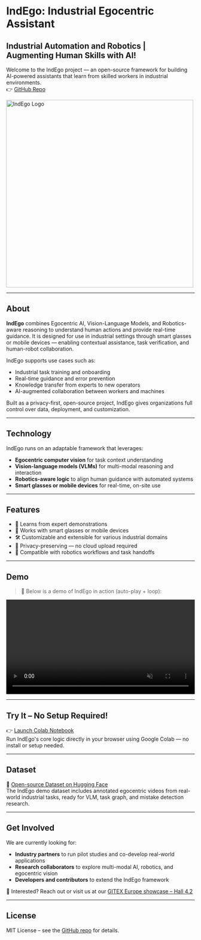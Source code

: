 # IndEgo: Industrial Egocentric Assistant

## Industrial Automation and Robotics | Augmenting Human Skills with AI!

Welcome to the IndEgo project — an open-source framework for building AI-powered assistants that learn from skilled workers in industrial environments.  
👉 [GitHub Repo](https://github.com/Vivek9Chavan/IndEgo)

<p align="left">
  <img src="https://github.com/user-attachments/assets/fcf2e236-768a-4348-9762-28f4fa62d405" alt="IndEgo Logo" width="500"/>
</p>

---

## About

**IndEgo** combines Egocentric AI, Vision-Language Models, and Robotics-aware reasoning to understand human actions and provide real-time guidance. It is designed for use in industrial settings through smart glasses or mobile devices — enabling contextual assistance, task verification, and human-robot collaboration.

IndEgo supports use cases such as:
- Industrial task training and onboarding  
- Real-time guidance and error prevention  
- Knowledge transfer from experts to new operators  
- AI-augmented collaboration between workers and machines  

Built as a privacy-first, open-source project, IndEgo gives organizations full control over data, deployment, and customization.

---

## Technology

IndEgo runs on an adaptable framework that leverages:
- **Egocentric computer vision** for task context understanding  
- **Vision-language models (VLMs)** for multi-modal reasoning and interaction  
- **Robotics-aware logic** to align human guidance with automated systems  
- **Smart glasses or mobile devices** for real-time, on-site use  

---

## Features

- 🧠 Learns from expert demonstrations  
- 📱 Works with smart glasses or mobile devices  
- 🛠️ Customizable and extensible for various industrial domains  
- 🔐 Privacy-preserving — no cloud upload required  
- 🤖 Compatible with robotics workflows and task handoffs

---

## Demo

> 🎥 Below is a demo of IndEgo in action (auto-play + loop):

<video width="100%" autoplay loop muted playsinline>
  <source src="https://drive.google.com/uc?export=preview&id=1x1TnZJpUdE2BDMW9H-jo3QZmdm-aGrZb" type="video/mp4">
  Your browser does not support the video tag.
</video>

---

## Try It – No Setup Required!

👉 [Launch Colab Notebook](https://colab.research.google.com/drive/1mC-W5czouMFgICMktrffOU7sSjMBXENO?usp=sharing)  
Run IndEgo's core logic directly in your browser using Google Colab — no install or setup needed.

---

## Dataset

🔗 [Open-source Dataset on Hugging Face](https://huggingface.co/datasets/vivek9chavan/IndEgo_Demo)  
The IndEgo demo dataset includes annotated egocentric videos from real-world industrial tasks, ready for VLM, task graph, and mistake detection research.

---

## Get Involved

We are currently looking for:
- **Industry partners** to run pilot studies and co-develop real-world applications  
- **Research collaborators** to explore multi-modal AI, robotics, and egocentric vision  
- **Developers and contributors** to extend the IndEgo framework  

💬 Interested? Reach out or visit us at our [GITEX Europe showcase – Hall 4.2](https://www.gitex-europe.com/)

---

## License

MIT License – see the [GitHub repo](https://github.com/Vivek9Chavan/IndEgo) for details.
